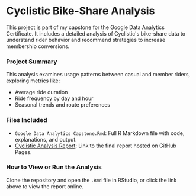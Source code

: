 # Cyclistic Bike-Share Analysis

This project is part of my capstone for the Google Data Analytics Certificate. It includes a detailed analysis of Cyclistic's bike-share data to understand rider behavior and recommend strategies to increase membership conversions.

### Project Summary
This analysis examines usage patterns between casual and member riders, exploring metrics like:
- Average ride duration
- Ride frequency by day and hour
- Seasonal trends and route preferences

### Files Included
- `Google Data Analytics Capstone.Rmd`: Full R Markdown file with code, explanations, and output.
- [Cyclistic Analysis Report](https://maniac49.github.io/Google-Data-Analytics-Cyclistic/): Link to the final report hosted on GitHub Pages.

### How to View or Run the Analysis
Clone the repository and open the `.Rmd` file in RStudio, or click the link above to view the report online.
